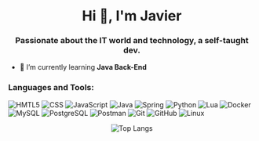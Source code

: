 <h1 align="center">Hi 👋, I'm Javier</h1>
<h3 align="center">Passionate about the IT world and technology, a self-taught dev.</h3>

- 🌱 I’m currently learning **Java Back-End**

<h3 align="left">Languages and Tools:</h3>
<p align="left">
</p>

![HMTL5](https://img.shields.io/badge/HTML%20-%20html?style=flat&logo=html5&logoColor=%23E34F26&color=black)
![CSS](https://img.shields.io/badge/CSS%20-%20css?style=flat&logo=css&logoColor=%23663399&color=black)
![JavaScript](https://img.shields.io/badge/JavaScript%20-%20javascript?style=flat&logo=javascript&logoColor=%23F7DF1E&color=black)
![Java](https://img.shields.io/badge/Java%20-%20java?style=flat&logo=openjdk&logoColor=%23ED8B00&color=black)
![Spring](https://img.shields.io/badge/Spring%20-%20spring?style=flat&logo=spring&logoColor=%236DB33F&color=black)
![Python](https://img.shields.io/badge/Python%20-%20python?style=flat&logo=python&logoColor=%233776AB&color=black)
![Lua](https://img.shields.io/badge/Lua%20-%20lua?style=flat&logo=lua&logoColor=%white&color=black)
![Docker](https://img.shields.io/badge/Docker%20-%20docker?style=flat&logo=docker&logoColor=%232496ED&color=black)
![MySQL](https://img.shields.io/badge/MySQL%20-%20mysql?style=flat&logo=mysql&logoColor=white&color=black)
![PostgreSQL](https://img.shields.io/badge/PostgreSQL%20-%20postgresql?style=flat&logo=postgresql&logoColor=white&color=black)
![Postman](https://img.shields.io/badge/Postman%20-%20postman?style=flat&logo=postman&logoColor=%23FF6C37&color=black)
![Git](https://img.shields.io/badge/Git%20-%20git?style=flat&logo=git&logoColor=%23F05032&color=black)
![GitHub](https://img.shields.io/badge/GitHub%20-%20github?style=flat&logo=github&logoColor=white&color=black)
![Linux](https://img.shields.io/badge/Linux%20-%20linux?style=flat&logo=linux&logoColor=%23FCC624&color=black)


<p align="center">
  <img src="https://github-readme-stats.vercel.app/api/top-langs/?username=anuraghazra&layout=compact" alt="Top Langs"/>
</p>




